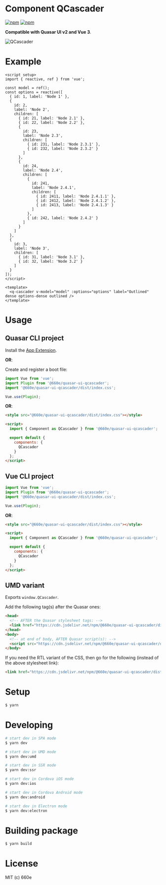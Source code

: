 # Component QCascader

[![npm](https://img.shields.io/npm/v/@660e/quasar-ui-qcascader.svg?label=@660e/quasar-ui-qcascader)](https://www.npmjs.com/package/@660e/quasar-ui-qcascader)
[![npm](https://img.shields.io/npm/dt/@660e/quasar-ui-qcascader.svg)](https://www.npmjs.com/package/@660e/quasar-ui-qcascader)

**Compatible with Quasar UI v2 and Vue 3**.

![QCascader](https://660e.github.io/assets/qcascader.png)

# Example

```vue
<script setup>
import { reactive, ref } from 'vue';

const model = ref();
const options = reactive([
  { id: 1, label: 'Node 1' },
  {
    id: 2,
    label: 'Node 2',
    children: [
      { id: 21, label: 'Node 2.1' },
      { id: 22, label: 'Node 2.2' },
      {
        id: 23,
        label: 'Node 2.3',
        children: [
          { id: 231, label: 'Node 2.3.1' },
          { id: 232, label: 'Node 2.3.2' }
        ]
      },
      {
        id: 24,
        label: 'Node 2.4',
        children: [
          {
            id: 241,
            label: 'Node 2.4.1',
            children: [
              { id: 2411, label: 'Node 2.4.1.1' },
              { id: 2412, label: 'Node 2.4.1.2' },
              { id: 2413, label: 'Node 2.4.1.3' }
            ]
          },
          { id: 242, label: 'Node 2.4.2' }
        ]
      }
    ]
  },
  {
    id: 3,
    label: 'Node 3',
    children: [
      { id: 31, label: 'Node 3.1' },
      { id: 32, label: 'Node 3.2' }
    ]
  }
]);
</script>

<template>
  <q-cascader v-model="model" :options="options" label="Outlined" dense options-dense outlined />
</template>
```

# Usage

## Quasar CLI project

Install the [App Extension](https://github.com/660e/quasar-ui-qcascader/tree/main/app-extension).

**OR**:

Create and register a boot file:

```js
import Vue from 'vue';
import Plugin from '@660e/quasar-ui-qcascader';
import '@660e/quasar-ui-qcascader/dist/index.css';

Vue.use(Plugin);
```

**OR**:

```html
<style src="@660e/quasar-ui-qcascader/dist/index.css"></style>

<script>
  import { Component as QCascader } from '@660e/quasar-ui-qcascader';

  export default {
    components: {
      QCascader
    }
  };
</script>
```

## Vue CLI project

```js
import Vue from 'vue';
import Plugin from '@660e/quasar-ui-qcascader';
import '@660e/quasar-ui-qcascader/dist/index.css';

Vue.use(Plugin);
```

**OR**:

```html
<style src="@660e/quasar-ui-qcascader/dist/index.css"></style>

<script>
  import { Component as QCascader } from '@660e/quasar-ui-qcascader';

  export default {
    components: {
      QCascader
    }
  };
</script>
```

## UMD variant

Exports `window.QCascader`.

Add the following tag(s) after the Quasar ones:

```html
<head>
  <!-- AFTER the Quasar stylesheet tags: -->
  <link href="https://cdn.jsdelivr.net/npm/@660e/quasar-ui-qcascader/dist/index.min.css" rel="stylesheet" type="text/css" />
</head>
<body>
  <!-- at end of body, AFTER Quasar script(s): -->
  <script src="https://cdn.jsdelivr.net/npm/@660e/quasar-ui-qcascader/dist/index.umd.min.js"></script>
</body>
```

If you need the RTL variant of the CSS, then go for the following (instead of the above stylesheet link):

```html
<link href="https://cdn.jsdelivr.net/npm/@660e/quasar-ui-qcascader/dist/index.rtl.min.css" rel="stylesheet" type="text/css" />
```

# Setup

```bash
$ yarn
```

# Developing

```bash
# start dev in SPA mode
$ yarn dev

# start dev in UMD mode
$ yarn dev:umd

# start dev in SSR mode
$ yarn dev:ssr

# start dev in Cordova iOS mode
$ yarn dev:ios

# start dev in Cordova Android mode
$ yarn dev:android

# start dev in Electron mode
$ yarn dev:electron
```

# Building package

```bash
$ yarn build
```

# License

MIT (c) 660e

